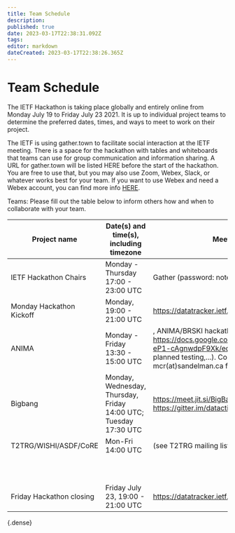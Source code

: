 ```yaml
---
title: Team Schedule
description: 
published: true
date: 2023-03-17T22:38:31.092Z
tags: 
editor: markdown
dateCreated: 2023-03-17T22:38:26.365Z
---
```


# Team Schedule

The IETF Hackathon is taking place globally and entirely online from Monday July 19 to Friday July 23 2021. It is up to individual project teams to determine the preferred dates, times, and ways to meet to work on their project.

The IETF is using gather.town to facilitate social interaction at the IETF meeting. There is a space for the hackathon with tables and whiteboards that teams can use for group communication and information sharing. A URL for gather.town will be listed HERE before the start of the hackathon. You are free to use that, but you may also use Zoom, Webex, Slack, or whatever works best for your team. If you want to use Webex and need a Webex account, you can find more info [HERE](https://trac.ietf.org/trac/ietf/meeting/wiki/111hackathon#Webexsessionsforteams).

Teams: Please fill out the table below to inform others how and when to collaborate with your team.

| Project name               |  Date(s) and time(s), including timezone                             |  Meeting link, URL, email address, etc.                                                                                                                                                                                                                                                              |
|----------------------------|----------------------------------------------------------------------|------------------------------------------------------------------------------------------------------------------------------------------------------------------------------------------------------------------------------------------------------------------------------------------------------|
|  IETF Hackathon Chairs     |  Monday - Thursday 17:00 - 23:00 UTC                                 |  Gather (password: notewell), (hackathon-chairs@ietf.org)                                                                                                                                                                                                                                            |
|  Monday Hackathon Kickoff  |  Monday, 19:00 - 21:00 UTC                                           |                                                                                                                                                                                                                                                    https://datatracker.ietf.org/meeting/111/agenda/  |
|  ANIMA                     |  Monday - Friday 13:30 - 15:00 UTC                                   |  , ANIMA/BRSKI hackathon via gather.town, visit https://docs.google.com/document/d/1T8Rtfk1zia_p05_6eb_WQA2Mmid-eP1-cAgnwdpF9Xk/edit?usp=sharing for further details (detailed location, planned testing,...). Contact anima@ietf.org for technical discussions, mcr(at)sandelman.ca for an invite.  |
|  Bigbang                   |  Monday, Wednesday, Thursday, Friday 14:00 UTC; Tuesday 17:30 UTC    |  https://meet.jit.si/BigBangBiWeeklyCall / https://gitter.im/datactive/bigbang                                                                                                                                                                                                                       |
|   T2TRG/WISHI/ASDF/CoRE    |  Mon-Fri 14:00 UTC                                                   |  (see T2TRG mailing list: https://mailarchive.ietf.org/arch/browse/t2trg/ )                                                                                                                                                                                                                          |
|                            |                                                                      |                                                                                                                                                                                                                                                                                                      |
|                            |                                                                      |                                                                                                                                                                                                                                                                                                      |
|                            |                                                                      |                                                                                                                                                                                                                                                                                                      |
|                            |                                                                      |                                                                                                                                                                                                                                                                                                      |
|                            |                                                                      |                                                                                                                                                                                                                                                                                                      |
|                            |                                                                      |                                                                                                                                                                                                                                                                                                      |
|                            |                                                                      |                                                                                                                                                                                                                                                                                                      |
|                            |                                                                      |                                                                                                                                                                                                                                                                                                      |
|                            |                                                                      |                                                                                                                                                                                                                                                                                                      |
|                            |                                                                      |                                                                                                                                                                                                                                                                                                      |
|  Friday Hackathon closing  |  Friday July 23, 19:00 - 21:00 UTC                                   |                                                                                                                                                                                                                                                     https://datatracker.ietf.org/meeting/111/agenda/ |
{.dense}
